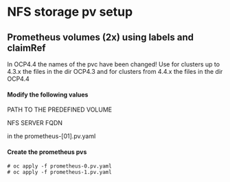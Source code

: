 # NFS storage pv setup

## Prometheus volumes (2x) using labels and claimRef
In OCP4.4 the names of the pvc have been changed! Use for clusters up to 4.3.x the files in the dir OCP4.3 and for clusters from 4.4.x the files in the dir OCP4.4

#### Modify the following values

PATH TO THE PREDEFINED VOLUME

NFS SERVER FQDN

in the prometheus-[01].pv.yaml

#### Create the prometheus pvs
    # oc apply -f prometheus-0.pv.yaml
    # oc apply -f prometheus-1.pv.yaml
